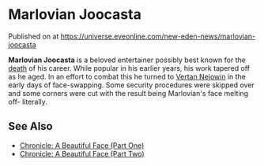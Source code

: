 # Marlovian Joocasta
Published on  at https://universe.eveonline.com/new-eden-news/marlovian-joocasta

**Marlovian Joocasta** is a beloved entertainer possibly best known for
the [death](5WNhh1Tm9Ucm0ni1HgOotc) of his career. While popular in his
earlier years, his work tapered off as he aged. In an effort to combat
this he turned to [Vertan Nejowin](HXN0Wu61u9OaddvaouoRM) in the
early days of face-swapping. Some security procedures were skipped over
and some corners were cut with the result being Marlovian's face melting
off- literally.

See Also
--------
- [Chronicle: A Beautiful Face (Part One)](2i95oZxuXIPj31w7VvKIye)
- [Chronicle: A Beautiful Face (Part Two)](b1xq5NlRU02c7XjANGBPT)
